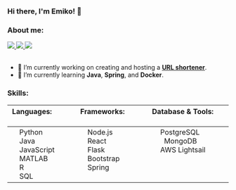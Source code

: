 ### Hi there, I'm Emiko! 👋

### About me:

<a href="mailto:emikoelizabethbell@gmail.com">
    <img src="https://img.shields.io/badge/Email-emikoelizabethbell@gmail.com-blue" />
</a>
<a href="https://www.linkedin.com/in/emikobell">
    <img src="https://img.shields.io/badge/LinkedIn-emikobell-blue" />
</a>
<a href="https://emikobell.github.io">
    <img src="https://img.shields.io/badge/Website-emikobell.github.io-blue" />
</a>
<br/>
<br/>

- 🔭 I’m currently working on creating and hosting a **[URL shortener](https://github.com/emikobell/url-shortener)**.
- 🌱 I’m currently learning **Java**, **Spring**, and **Docker**.

### Skills:

| Languages: &nbsp; &nbsp; &nbsp; &nbsp; &nbsp; &nbsp; &nbsp; &nbsp; &nbsp; &nbsp; | Frameworks: &nbsp; &nbsp; &nbsp; &nbsp; &nbsp; &nbsp; &nbsp; &nbsp; &nbsp; &nbsp; | Database & Tools: &nbsp; &nbsp; &nbsp; &nbsp; &nbsp; &nbsp; &nbsp; &nbsp; &nbsp; &nbsp; |
| ---- | ---- | ---- |
|<img src="https://upload.wikimedia.org/wikipedia/commons/c/c3/Python-logo-notext.svg" width="15px" align="center"> Python<br/><img src="https://upload.wikimedia.org/wikipedia/en/thumb/3/30/Java_programming_language_logo.svg/800px-Java_programming_language_logo.svg.png" width="15px" align="center"> Java<br/><img src="https://upload.wikimedia.org/wikipedia/commons/thumb/9/99/Unofficial_JavaScript_logo_2.svg/1024px-Unofficial_JavaScript_logo_2.svg.png?20141107110902" width="15px" align="center"> JavaScript<br/><img src="https://upload.wikimedia.org/wikipedia/commons/2/21/Matlab_Logo.png" width="15px" align="center"> MATLAB<br/><img src="https://upload.wikimedia.org/wikipedia/commons/thumb/1/1b/R_logo.svg/1448px-R_logo.svg.png" width="15px" align="center"> R<br/><img src="https://upload.wikimedia.org/wikipedia/commons/8/87/Sql_data_base_with_logo.png?20210130181641" width="15px" align="center"> SQL | <img src="https://upload.wikimedia.org/wikipedia/commons/thumb/d/d9/Node.js_logo.svg/1180px-Node.js_logo.svg.png?20170401104355" width="15px" align="center"> Node.js<br/><img src="https://upload.wikimedia.org/wikipedia/commons/thumb/a/a7/React-icon.svg/1920px-React-icon.svg.png" width="15px" align="center"> React<br/><img src="https://flask.palletsprojects.com/en/2.3.x/_images/flask-horizontal.png" width="15px" align="center"> Flask<br/><img src="https://upload.wikimedia.org/wikipedia/commons/thumb/b/b2/Bootstrap_logo.svg/1920px-Bootstrap_logo.svg.png" width="15px" align="center"> Bootstrap<br/><img src="https://spring.io/img/spring.svg" width="15px" align="center"> Spring<br/><br/> | <img src="https://upload.wikimedia.org/wikipedia/commons/thumb/2/29/Postgresql_elephant.svg/1920px-Postgresql_elephant.svg.png" width="15px" align="center"> PostgreSQL<br/>&nbsp;<img src="https://webimages.mongodb.com/_com_assets/cms/kusbhnrd813qmv46m-MongoDBLeaf1.png?auto=format%252Ccompress" height="15px" align="center"> &nbsp;MongoDB<br/><img src="https://d1.awsstatic.com/product-marketing/Lightsail/NotALogoHires1024t.bb64e1dae756b668764acf6ceb27ae987a90fd47.png" width="15px" align="center"> AWS Lightsail<br/><br/><br/><br/> |